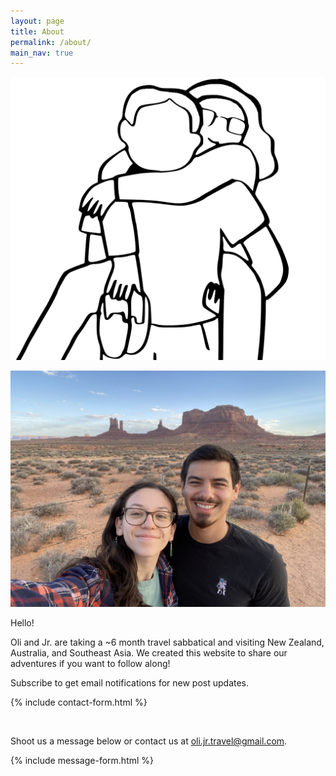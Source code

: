 ```yaml
---
layout: page
title: About
permalink: /about/
main_nav: true
---
```


![image tooltip here](/assets/oli-jr-logo.png)

![image tooltip here](/assets/oli-jr.jpg)

Hello!

Oli and Jr. are taking a ~6 month travel sabbatical and visiting New Zealand, Australia, and Southeast Asia. We created this website to share our adventures if you want to follow along!

Subscribe to get email notifications for new post updates.

{% include contact-form.html %}

<br />

Shoot us a message below or contact us at oli.jr.travel@gmail.com.

{% include message-form.html %}
